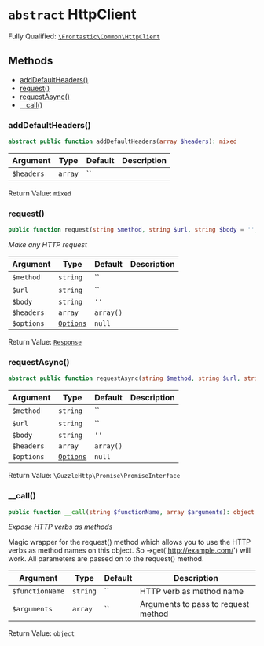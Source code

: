 # `abstract`  HttpClient

Fully Qualified: [`\Frontastic\Common\HttpClient`](../../src/php/HttpClient.php)




## Methods

* [addDefaultHeaders()](#adddefaultheaders)
* [request()](#request)
* [requestAsync()](#requestasync)
* [__call()](#call)


### addDefaultHeaders()


```php
abstract public function addDefaultHeaders(array $headers): mixed
```






Argument|Type|Default|Description
--------|----|-------|-----------
`$headers`|`array`|``|

Return Value: `mixed`

### request()


```php
public function request(string $method, string $url, string $body = '', array $headers = array(), Options $options = null): Response
```


*Make any HTTP request*



Argument|Type|Default|Description
--------|----|-------|-----------
`$method`|`string`|``|
`$url`|`string`|``|
`$body`|`string`|`''`|
`$headers`|`array`|`array()`|
`$options`|[`Options`](HttpClient/Options.md)|`null`|

Return Value: [`Response`](HttpClient/Response.md)

### requestAsync()


```php
abstract public function requestAsync(string $method, string $url, string $body = '', array $headers = array(), Options $options = null): \GuzzleHttp\Promise\PromiseInterface
```






Argument|Type|Default|Description
--------|----|-------|-----------
`$method`|`string`|``|
`$url`|`string`|``|
`$body`|`string`|`''`|
`$headers`|`array`|`array()`|
`$options`|[`Options`](HttpClient/Options.md)|`null`|

Return Value: `\GuzzleHttp\Promise\PromiseInterface`

### __call()


```php
public function __call(string $functionName, array $arguments): object
```


*Expose HTTP verbs as methods*

Magic wrapper for the request() method which allows you to use the HTTP
verbs as method names on this object. So ->get('http://example.com/')
will work. All parameters are passed on to the request() method.

Argument|Type|Default|Description
--------|----|-------|-----------
`$functionName`|`string`|``|HTTP verb as method name
`$arguments`|`array`|``|Arguments to pass to request method

Return Value: `object`


